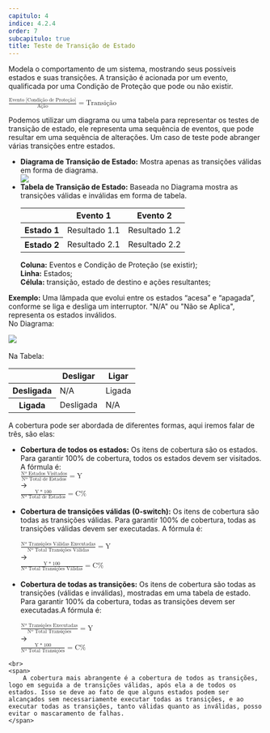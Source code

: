```yaml
---
capitulo: 4
indice: 4.2.4
order: 7
subcapitulo: true
title: Teste de Transição de Estado
---
```


<p>
    <span>
     Modela o comportamento de um sistema, mostrando seus possíveis estados e suas transições. A transição é acionada por um evento, qualificada por uma Condição de Proteção que pode ou não existir.
    </span>
    <div class="d-flex flex-lg-row flex-md-row flex-sm-column justify-content-center">
        <div class="p-1">
            <math>
                <mfrac>
                    <mrow>
                        <mn> Evento [Condição de Proteção] </mn>
                    </mrow>
                    <mn>Ação</mn>
                </mfrac>
                <mo> = </mo> 
                <mn> Transição </mn>
            </math>
        </div>
    </div>
</p>

<p>
 Podemos utilizar um diagrama ou uma tabela para representar os testes de transição de estado, ele representa uma sequência de eventos, que pode resultar em uma sequência de alterações. Um caso de teste pode abranger várias transições entre estados.

 <ul>
    <li>
        <span>
            <b>Diagrama de Transição de Estado:</b> Mostra apenas as transições válidas em forma de diagrama.
        </span>
        <!-- TODO Corrigir src -->
        <div class="text-center">
            <img class="img-fluid" src="/feroline.qa-bentevi/assets/images/diagrama-de-estado-explicacao.png">
        </div>
    </li>
    <li>
        <span>
            <b>Tabela de Transição de Estado:</b> Baseada no Diagrama mostra as transições válidas e inválidas em forma de tabela. 
        </span>
        <table class="table table-sm table-bordered">
            <thead>
                <tr>
                <th scope="col"></th>
                <th scope="col">Evento 1</th>
                <th scope="col">Evento 2</th>
                </tr>
            </thead>
            <tbody>
                <tr class="flex-row">
                <th scope="row">Estado 1</th>
                <td>Resultado 1.1</td>
                <td>Resultado 1.2</td>
                </tr>
                <tr>
                <th scope="row">Estado 2</th>
                <td>Resultado 2.1</td>
                <td>Resultado 2.2</td>
                </tr>
            </tbody>
        </table>
        <span>
            <b>Coluna:</b> Eventos e Condição de Proteção (se existir);
            <br>
            <b>Linha:</b> Estados;
            <br> 
            <b>Célula:</b> transição, estado de destino e ações resultantes; 
        </span>
    </li>
 </ul>
</p>

<p>
    <span>
    <b>Exemplo:</b> Uma lâmpada que evolui entre os estados “acesa” e “apagada”, conforme se liga e desliga um interruptor. "N/A" ou "Não se Aplica", representa os estados inválidos.</span>
    <br>
    No Diagrama:
          <!-- TODO Corrigir src -->
        <div class="text-center">
            <img class="img-fluid" src="/feroline.qa-bentevi/assets/images/diagrama-de-estado-exemplo.png">
        </div>
    <br>
    Na Tabela:
    <table class="table table-sm table-bordered">
        <thead>
            <tr>
            <th scope="col"></th>
            <th scope="col">Desligar</th>
            <th scope="col">Ligar</th>
            </tr>
        </thead>
        <tbody>
            <tr class="flex-row">
                <th scope="row">Desligada</th>
                <td>N/A</td>
                <td>Ligada</td>
            </tr>
            <tr>
                <th scope="row">Ligada</th>
                <td>Desligada</td>
                <td>N/A</td>
            </tr>
        </tbody>
    </table>
</p>

<p>
    A cobertura pode ser abordada de diferentes formas, aqui iremos falar de três, são elas:
    <ul>
        <li>
            <span>
                <b>Cobertura de todos os estados:</b> Os itens de cobertura são os estados. Para garantir 100% de cobertura, todos os estados devem ser visitados. A fórmula é:
            </span>
            <br>
            <div class="d-flex flex-lg-row flex-md-row flex-sm-column justify-content-center">
                <div class="p-1">
                    <math>
                        <mfrac>
                            <mrow>
                                <mn> Nº Estados Visitados </mn>
                            </mrow>
                            <mn>Nº Total de Estados</mn>
                        </mfrac>
                        <mo> = </mo> 
                        <mn> Y </mn>
                    </math>
                </div>
                <div class="p-1">
                    &rarr;
                </div>
                <div class="p-1">
                    <math>
                        <mfrac>
                            <mrow>
                                <mn> Y </mn>
                                <mo> *</mo>
                                <mn> 100 </mn> 
                            </mrow>
                            <mn>Nº Total de Estados</mn>
                        </mfrac>
                        <mo> = </mo> 
                        <mn> C% </mn>
                    </math>
                </div>
            </div>
            <br>
        </li>
        <li>
            <span>
                <b>Cobertura de transições válidas (0-switch):</b> Os itens de cobertura são todas as transições válidas. Para garantir 100% de cobertura, todas as transições válidas devem ser executadas. A fórmula é: 
            </span>
            <br>
            <br>
            <div class="d-flex flex-lg-row flex-md-row flex-sm-column justify-content-center">
                <div class="p-1">
                    <math>
                        <mfrac>
                            <mrow>
                                <mn> Nº Transições Válidas Executadas</mn>
                            </mrow>
                            <mn>Nº Total Transições Válidas</mn>
                        </mfrac>
                        <mo> = </mo> 
                        <mn> Y </mn>
                    </math>
                </div>
                <div class="p-1">
                    &rarr;
                </div>
                <div class="p-1">
                    <math>
                        <mfrac>
                            <mrow>
                                <mn> Y </mn>
                                <mo> *</mo>
                                <mn> 100 </mn> 
                            </mrow>
                            <mn>Nº Total Transições Válidas</mn>
                        </mfrac>
                        <mo> = </mo> 
                        <mn> C% </mn>
                    </math>
                </div>
            </div>
            <br>
        </li>
        <li>
            <span>
                <b>Cobertura de todas as transições:</b> Os itens de cobertura são todas as transições (válidas e inválidas), mostradas em uma tabela de estado. Para garantir 100% da cobertura, todas as transições devem ser executadas.A fórmula é:
            </span>
            <br>
            <br>
            <div class="d-flex flex-lg-row flex-md-row flex-sm-column justify-content-center">
                <div class="p-1">
                    <math>
                        <mfrac>
                            <mrow>
                                <mn> Nº Transições Executadas</mn>
                            </mrow>
                            <mn>Nº Total Transições</mn>
                        </mfrac>
                        <mo> = </mo> 
                        <mn> Y </mn>
                    </math>
                </div>
                <div class="p-1">
                    &rarr;
                </div>
                <div class="p-1">
                    <math>
                        <mfrac>
                            <mrow>
                                <mn> Y </mn>
                                <mo> *</mo>
                                <mn> 100 </mn> 
                            </mrow>
                            <mn>Nº Total Transições</mn>
                        </mfrac>
                        <mo> = </mo> 
                        <mn> C% </mn>
                    </math>
                </div>
            </div>
        </li>
    </ul>
    
    <br>
    <span>
        A cobertura mais abrangente é a cobertura de todos as transições, logo em seguida a de transições válidas, após ela a de todos os estados. Isso se deve ao fato de que alguns estados podem ser alcançados sem necessariamente executar todas as transições, e ao executar todas as transições, tanto válidas quanto as inválidas, posso evitar o mascaramento de falhas.
    </span>
</p>
